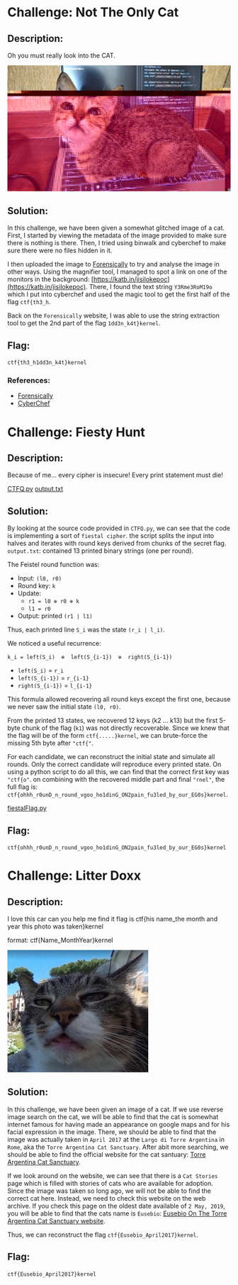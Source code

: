 
# Challenge: Not The Only Cat

## Description:

Oh you must really look into the CAT.

![cat.jpeg](cat.jpeg)

## Solution:

In this challenge, we have been given a somewhat glitched image of a cat. First, I started by viewing the metadata of the image provided to make sure there is nothing is there. Then, I tried using binwalk and cyberchef to make sure there were no files hidden in it.

I then uploaded the image to [Forensically](https://29a.ch/photo-forensics/) to try and analyse the image in other ways. Using the magnifier tool, I managed to spot a link on one of the monitors in the background: [https://katb.in/jisilokepoc](https://katb.in/jisilokepoc). There, I found the text string `Y3Rme3RoM19o` which I put into cyberchef and used the magic tool to get the first half of the flag `ctf{th3_h`.

Back on the `Forensically` website, I was able to use the string extraction tool to get the 2nd part of the flag `1dd3n_k4t}kernel`.

## Flag: 

```
ctf{th3_h1dd3n_k4t}kernel
```

### References:

- [Forensically](https://29a.ch/photo-forensics/)
- [CyberChef](https://gchq.github.io/CyberChef/)


# Challenge: Fiesty Hunt

## Description:

Because of me... every cipher is insecure! Every print statement must die!

[CTFQ.py](CTFQ.py)
[output.txt](output.txt)

## Solution:

By looking at the source code provided in `CTFQ.py`, we can see that the code is implementing a sort of `fiestal cipher`. the script splits the input into halves and iterates with round keys derived from chunks of the secret flag. `output.txt`: contained 13 printed binary strings (one per round).

The Feistel round function was:

- Input: `(l0, r0)`
- Round key: `k`
- Update:
  - `r1 = l0 ⊕ r0 ⊕ k`
  - `l1 = r0`
- Output: printed `(r1 | l1)`

Thus, each printed line `S_i` was the state `(r_i | l_i)`.

We noticed a useful recurrence:

```
k_i = left(S_i)  ⊕  left(S_{i-1})  ⊕  right(S_{i-1})
```

- `left(S_i)` = `r_i`
- `left(S_{i-1})` = `r_{i-1}`
- `right(S_{i-1})` = `l_{i-1}`

This formula allowed recovering all round keys except the first one, because we never saw the initial state `(l0, r0)`.

From the printed 13 states, we recovered 12 keys (k2 … k13) but the first 5-byte chunk of the flag (`k1`) was not directly recoverable. Since we knew that the flag will be of the form  `ctf{.....}kernel`, we can brute-force the missing 5th byte after `"ctf{"`.

For each candidate, we can reconstruct the initial state and simulate all rounds. Only the correct candidate will reproduce every printed state. On using a python script to do all this, we can find that the correct first key was `"ctf{o"`. on combining with the recovered middle part and final `"rnel"`, the full flag is: `ctf{ohhh_r0unD_n_round_vgoo_ho1dinG_ON2pain_fu3led_by_our_EG0s}kernel`.

[fiestalFlag.py](fiestalFlag.py)

## Flag: 

```
ctf{ohhh_r0unD_n_round_vgoo_ho1dinG_ON2pain_fu3led_by_our_EG0s}kernel
```

# Challenge: Litter Doxx

## Description:

I love this car can you help me find it flag is ctf{his name_the month and year this photo was taken}kernel

format: ctf{Name_MonthYear}kernel

![car.jpg](car.jpg)

## Solution:

In this challenge, we have been given an image of a cat. If we use reverse image search on the cat, we will be able to find that the cat is somewhat internet famous for having made an appearance on google maps and for his facial expression in the image. There, we should be able to find that the image was actually taken in `April 2017` at the `Largo di Torre Argentina` in `Rome`, aka the `Torre Argentina Cat Sanctuary`. After abit more searching, we should be able to find the official website for the cat santuary: [Torre Argentina Cat Sanctuary](https://www.gattidiroma.net/web/en/).

If we look around on the website, we can see that there is a `Cat Stories` page which is filled with stories of cats who are available for adoption. Since the image was taken so long ago, we will not be able to find the correct cat here. Instead, we need to check this website on the web archive. If you check this page on the oldest date available of `2 May, 2019`, you will be able to find that the cats name is `Eusebio`: [Eusebio On The Torre Argentina Cat Sanctuary website](https://web.archive.org/web/20190502174301/https://www.gattidiroma.net/web/en/distance-cat-adoption-from-rome-largo-argentina-cat-sanctuary/).

Thus, we can reconstruct the flag `ctf{Eusebio_April2017}kernel`.

## Flag: 

```
ctf{Eusebio_April2017}kernel
```
